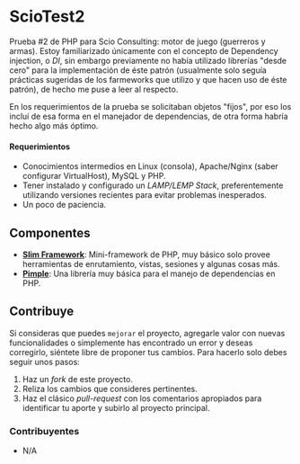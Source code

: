 # ScioTest2

Prueba #2 de PHP para Scio Consulting: motor de juego (guerreros y armas). Estoy familiarizado únicamente con el concepto de Dependency injection, o *DI*, sin embargo previamente no había utilizado librerías "desde cero" para la implementación de éste patrón (usualmente solo seguía prácticas sugeridas de los farmeworks que utilizo y que hacen uso de éste patrón), de hecho me puse a leer al respecto.

En los requerimientos de la prueba se solicitaban objetos "fijos", por eso los incluí de esa forma en el manejador de dependencias, de otra forma habría hecho algo más óptimo.

#### Requerimientos

- Conocimientos intermedios en Linux (consola), Apache/Nginx (saber configurar VirtualHost), MySQL y PHP.
- Tener instalado y configurado un *LAMP/LEMP Stack*, preferentemente utilizando versiones recientes para evitar problemas inesperados.
- Un poco de paciencia.


## Componentes

- **[Slim Framework](https://github.com/codeguy/Slim)**: Mini-framework de PHP, muy básico solo provee herramientas de enrutamiento, vistas, sesiones y algunas cosas más.
- **[Pimple](http://pimple.sensiolabs.org/)**: Una librería muy básica para el manejo de dependencias en PHP.


## Contribuye

Si consideras que puedes `mejorar` el proyecto, agregarle valor con nuevas funcionalidades o simplemente has encontrado un error y deseas corregirlo, siéntete libre de proponer tus cambios. Para hacerlo solo debes seguir unos pasos:

1. Haz un *fork* de este proyecto.
2. Reliza los cambios que consideres pertinentes.
3. Haz el clásico *pull-request* con los comentarios apropiados para identificar tu aporte y subirlo al proyecto principal.


### Contribuyentes

- N/A